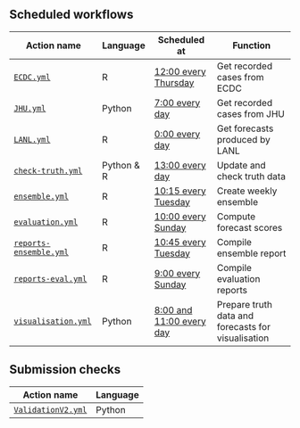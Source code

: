## Scheduled workflows

| Action name                                    | Language   | Scheduled at                                                   | Function                                           |
|------------------------------------------------|------------|----------------------------------------------------------------|----------------------------------------------------|
| [`ECDC.yml`](ECDC.yml)                         | R          | [12:00 every Thursday](https://crontab.guru/#0_12_*_*_4)       | Get recorded cases from ECDC                       |
| [`JHU.yml`](JHU.yml)                           | Python     | [7:00 every day](https://crontab.guru/#0_7_*_*_*)              | Get recorded cases from JHU                        |
| [`LANL.yml`](LANL.yml)                         | R          | [0:00 every day](https://crontab.guru/#0_0_*_*_*)              | Get forecasts produced by LANL                     |
| [`check-truth.yml`](check-truth.yml)           | Python & R | [13:00 every day](https://crontab.guru/#0_13_*_*_*)            | Update and check truth data                        |
| [`ensemble.yml`](ensemble.yml)                 | R          | [10:15 every Tuesday](https://crontab.guru/#15_10_*_*_2)       | Create weekly ensemble                             |
| [`evaluation.yml`](evaluation.yml)             | R          | [10:00 every Sunday](https://crontab.guru/#0_10_*_*_0)         | Compute forecast scores                            |
| [`reports-ensemble.yml`](reports-ensemble.yml) | R          | [10:45 every Tuesday](https://crontab.guru/#45_10_*_*_2)       | Compile ensemble report                            |
| [`reports-eval.yml`](reports-eval.yml)         | R          | [9:00 every Sunday](https://crontab.guru/#0_9_*_*_0)           | Compile evaluation reports                         |
| [`visualisation.yml`](visualisation.yml)       | Python     | [8:00 and 11:00 every day](https://crontab.guru/#0_8,11_*_*_*) | Prepare truth data and forecasts for visualisation |

## Submission checks

| Action name                            | Language |
|----------------------------------------|----------|
| [`ValidationV2.yml`](ValidationV2.yml) | Python   |

